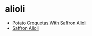 # alioli

 * [Potato Croquetas With Saffron Alioli](../index/p/potato-croquetas-with-saffron-alioli-230736.json)
 * [Saffron Alioli](../index/s/saffron-alioli-230773.json)
